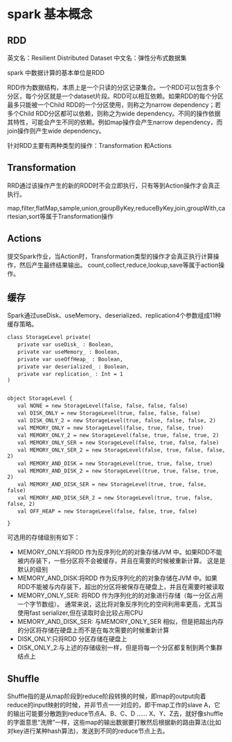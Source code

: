# spark 基本概念


## RDD

英文名：Resilient Distributed Dataset
中文名：弹性分布式数据集

spark 中数据计算的基本单位是RDD

RDD作为数据结构，本质上是一个只读的分区记录集合。一个RDD可以包含多个分区，每个分区就是一个dataset片段。RDD可以相互依赖。如果RDD的每个分区最多只能被一个Child RDD的一个分区使用，则称之为narrow dependency；若多个Child RDD分区都可以依赖，则称之为wide dependency。不同的操作依据其特性，可能会产生不同的依赖。例如map操作会产生narrow dependency，而join操作则产生wide dependency。

针对RDD主要有两种类型的操作：Transformation 和Actions

## Transformation

RRD通过该操作产生的新的RDD时不会立即执行，只有等到Action操作才会真正执行。


map,filter,flatMap,sample,union,groupByKey,reduceByKey,join,groupWith,cartesian,sort等属于Transformation操作


## Actions

提交Spark作业，当Action时，Transformation类型的操作才会真正执行计算操作，然后产生最终结果输出。
count,collect,reduce,lookup,save等属于action操作。


## 缓存

Spark通过useDisk、useMemory、deserialized、replication4个参数组成11种缓存策略。

<!--language:scala-->

    class StorageLevel private(
    　　private var useDisk_ : Boolean,
    　　private var useMemory_ : Boolean,
    　　private var useOffHeap_ : Boolean,
    　　private var deserialized_ : Boolean,
    　　private var replication_ : Int = 1
    )


    object StorageLevel {
    　　val NONE = new StorageLevel(false, false, false, false)
    　　val DISK_ONLY = new StorageLevel(true, false, false, false)
    　　val DISK_ONLY_2 = new StorageLevel(true, false, false, false, 2)
    　　val MEMORY_ONLY = new StorageLevel(false, true, false, true)
    　　val MEMORY_ONLY_2 = new StorageLevel(false, true, false, true, 2)
    　　val MEMORY_ONLY_SER = new StorageLevel(false, true, false, false)
    　　val MEMORY_ONLY_SER_2 = new StorageLevel(false, true, false, false, 2)
    　　val MEMORY_AND_DISK = new StorageLevel(true, true, false, true)
    　　val MEMORY_AND_DISK_2 = new StorageLevel(true, true, false, true, 2)
    　　val MEMORY_AND_DISK_SER = new StorageLevel(true, true, false, false)
    　　val MEMORY_AND_DISK_SER_2 = new StorageLevel(true, true, false, false, 2)
    　　val OFF_HEAP = new StorageLevel(false, false, true, false)

    }



可选用的存储级别有如下：

* MEMORY_ONLY:将RDD 作为反序列化的的对象存储JVM 中。如果RDD不能被内存装下，一些分区将不会被缓存，并且在需要的时候被重新计算。
这是是默认的级别
* MEMORY_AND_DISK:将RDD 作为反序列化的的对象存储在JVM 中。如果RDD不能被与内存装下，超出的分区将被保存在硬盘上，并且在需要时被读取
* MEMORY_ONLY_SER: 将RDD 作为序列化的的对象进行存储（每一分区占用一个字节数组）。
通常来说，这比将对象反序列化的空间利用率更高，尤其当使用fast serializer,但在读取时会比较占用CPU
* MEMORY_AND_DISK_SER: 与MEMORY_ONLY_SER 相似，但是把超出内存的分区将存储在硬盘上而不是在每次需要的时候重新计算
* DISK_ONLY:只将RDD 分区存储在硬盘上
* DISK_ONLY_2:与上述的存储级别一样，但是将每一个分区都复制到两个集群结点上

## Shuffle

Shuffle指的是从map阶段到reduce阶段转换的时候，即map的output向着reduce的input映射的时候，并非节点一一对应的，即干map工作的slave A，它的输出可能要分散跑到reduce节点A、B、C、D …… X、Y、Z去，就好像shuffle的字面意思“洗牌”一样，这些map的输出数据要打散然后根据新的路由算法(比如对key进行某种hash算法)，发送到不同的reduce节点上去。
